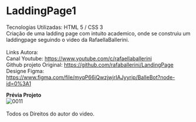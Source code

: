 # LaddingPage1<br>
Tecnologias Utilizadas: HTML 5 / CSS 3<br>
Criação de uma ladding page com intuito academico, onde se construiu um laddingpage seguindo o video da RafaellaBallerini.
<br><br>
Links Autora:<br>
Canal Youtube: https://www.youtube.com/c/rafaellaballerini<br>
Github projeto Original: https://github.com/rafaballerini/LandingPage<br>
Designe Figma: https://www.figma.com/file/myqP66iQwzjwjrIAJyyrip/BalleBot?node-id=0%3A1 <br>

<strong>Prévia Projeto </strong> <br>
![0011](https://user-images.githubusercontent.com/95112994/189921644-c3ba4189-9b94-48b4-a206-b9dc87dafe59.png)
<br><br>
Todos os Direitos do autor do video.
